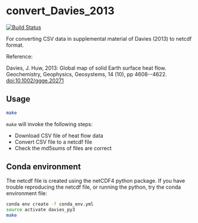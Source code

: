 # convert_Davies_2013

[![Build Status](https://travis-ci.org/adcroft/convert_Davies_2013.svg?branch=master)](https://travis-ci.org/adcroft/convert_Davies_2013)

For converting CSV data in supplemental material of Davies (2013) to netcdf format.

Reference:

Davies, J. Huw, 2013: Global map of solid Earth surface heat flow. Geochemistry, Geophysics, Geosystems, 14 (10), pp 4608--4622. [doi:10.1002/ggge.20271](http://dx.doi.org/10.1002/ggge.20271)

## Usage

```bash
make
```

`make` will invoke the following steps:
- Download CSV file of heat flow data
- Convert CSV file to a netcdf file
- Check the md5sums of files are correct

## Conda environment

The netcdf file is created using the netCDF4 python package. If you have trouble reproducing the netcdf file, or running the python, try the conda environment file:
```bash
conda env create -f conda_env.yml
source activate davies_py3
make
```
